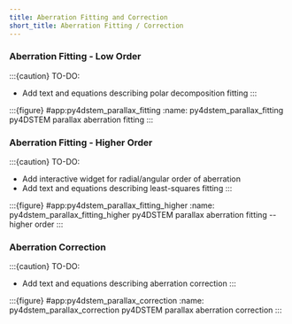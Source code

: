 ```yaml
---
title: Aberration Fitting and Correction
short_title: Aberration Fitting / Correction
---
```


### Aberration Fitting - Low Order

:::{caution} TO-DO:
- Add text and equations describing polar decomposition fitting
:::

:::{figure} #app:py4dstem_parallax_fitting
:name: py4dstem_parallax_fitting
py4DSTEM parallax aberration fitting
:::

### Aberration Fitting - Higher Order


:::{caution} TO-DO:
- Add interactive widget for radial/angular order of aberration
- Add text and equations describing least-squares fitting
:::

:::{figure} #app:py4dstem_parallax_fitting_higher
:name: py4dstem_parallax_fitting_higher
py4DSTEM parallax aberration fitting -- higher order
:::

### Aberration Correction


:::{caution} TO-DO:
- Add text and equations describing aberration correction
:::

:::{figure} #app:py4dstem_parallax_correction
:name: py4dstem_parallax_correction
py4DSTEM parallax aberration correction
:::

